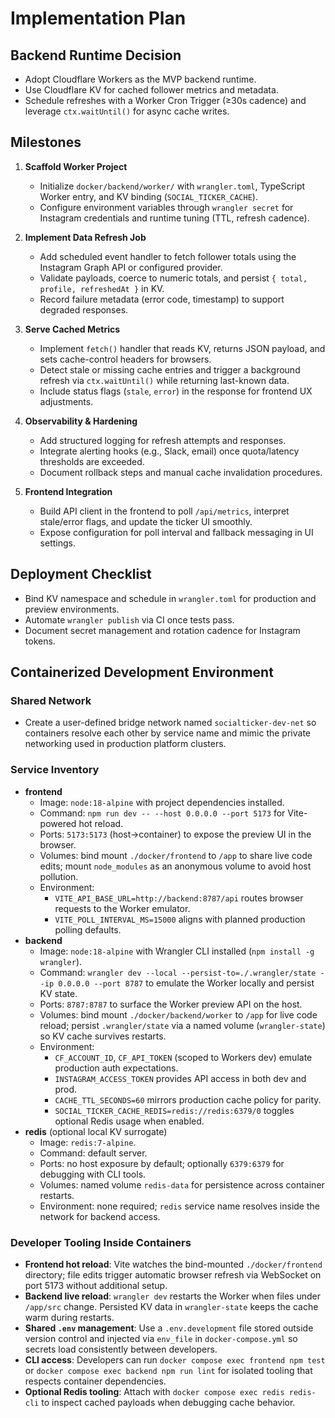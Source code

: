 # Implementation Plan

## Backend Runtime Decision
- Adopt Cloudflare Workers as the MVP backend runtime.
- Use Cloudflare KV for cached follower metrics and metadata.
- Schedule refreshes with a Worker Cron Trigger (≥30s cadence) and leverage `ctx.waitUntil()` for async cache writes.

## Milestones

1. **Scaffold Worker Project**
   - Initialize `docker/backend/worker/` with `wrangler.toml`, TypeScript Worker entry, and KV binding (`SOCIAL_TICKER_CACHE`).
   - Configure environment variables through `wrangler secret` for Instagram credentials and runtime tuning (TTL, refresh cadence).

2. **Implement Data Refresh Job**
   - Add scheduled event handler to fetch follower totals using the Instagram Graph API or configured provider.
   - Validate payloads, coerce to numeric totals, and persist `{ total, profile, refreshedAt }` in KV.
   - Record failure metadata (error code, timestamp) to support degraded responses.

3. **Serve Cached Metrics**
   - Implement `fetch()` handler that reads KV, returns JSON payload, and sets cache-control headers for browsers.
   - Detect stale or missing cache entries and trigger a background refresh via `ctx.waitUntil()` while returning last-known data.
   - Include status flags (`stale`, `error`) in the response for frontend UX adjustments.

4. **Observability & Hardening**
   - Add structured logging for refresh attempts and responses.
   - Integrate alerting hooks (e.g., Slack, email) once quota/latency thresholds are exceeded.
   - Document rollback steps and manual cache invalidation procedures.

5. **Frontend Integration**
   - Build API client in the frontend to poll `/api/metrics`, interpret stale/error flags, and update the ticker UI smoothly.
   - Expose configuration for poll interval and fallback messaging in UI settings.

## Deployment Checklist
- Bind KV namespace and schedule in `wrangler.toml` for production and preview environments.
- Automate `wrangler publish` via CI once tests pass.
- Document secret management and rotation cadence for Instagram tokens.

## Containerized Development Environment

### Shared Network
- Create a user-defined bridge network named `socialticker-dev-net` so containers resolve each other by service name and mimic the private networking used in production platform clusters.

### Service Inventory
- **frontend**
  - Image: `node:18-alpine` with project dependencies installed.
  - Command: `npm run dev -- --host 0.0.0.0 --port 5173` for Vite-powered hot reload.
  - Ports: `5173:5173` (host→container) to expose the preview UI in the browser.
  - Volumes: bind mount `./docker/frontend` to `/app` to share live code edits; mount `node_modules` as an anonymous volume to avoid host pollution.
  - Environment:
    - `VITE_API_BASE_URL=http://backend:8787/api` routes browser requests to the Worker emulator.
    - `VITE_POLL_INTERVAL_MS=15000` aligns with planned production polling defaults.
- **backend**
  - Image: `node:18-alpine` with Wrangler CLI installed (`npm install -g wrangler`).
  - Command: `wrangler dev --local --persist-to=./.wrangler/state --ip 0.0.0.0 --port 8787` to emulate the Worker locally and persist KV state.
  - Ports: `8787:8787` to surface the Worker preview API on the host.
  - Volumes: bind mount `./docker/backend/worker` to `/app` for live code reload; persist `.wrangler/state` via a named volume (`wrangler-state`) so KV cache survives restarts.
  - Environment:
    - `CF_ACCOUNT_ID`, `CF_API_TOKEN` (scoped to Workers dev) emulate production auth expectations.
    - `INSTAGRAM_ACCESS_TOKEN` provides API access in both dev and prod.
    - `CACHE_TTL_SECONDS=60` mirrors production cache policy for parity.
    - `SOCIAL_TICKER_CACHE_REDIS=redis://redis:6379/0` toggles optional Redis usage when enabled.
- **redis** (optional local KV surrogate)
  - Image: `redis:7-alpine`.
  - Command: default server.
  - Ports: no host exposure by default; optionally `6379:6379` for debugging with CLI tools.
  - Volumes: named volume `redis-data` for persistence across container restarts.
  - Environment: none required; `redis` service name resolves inside the network for backend access.

### Developer Tooling Inside Containers
- **Frontend hot reload**: Vite watches the bind-mounted `./docker/frontend` directory; file edits trigger automatic browser refresh via WebSocket on port 5173 without additional setup.
- **Backend live reload**: `wrangler dev` restarts the Worker when files under `/app/src` change. Persisted KV data in `wrangler-state` keeps the cache warm during restarts.
- **Shared `.env` management**: Use a `.env.development` file stored outside version control and injected via `env_file` in `docker-compose.yml` so secrets load consistently between developers.
- **CLI access**: Developers can run `docker compose exec frontend npm test` or `docker compose exec backend npm run lint` for isolated tooling that respects container dependencies.
- **Optional Redis tooling**: Attach with `docker compose exec redis redis-cli` to inspect cached payloads when debugging cache behavior.
